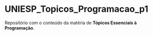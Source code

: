 # UNIESP_Topicos_Programacao_p1

Repositório com o conteúdo da matéria de **Tópicos Essenciais à Programação**.
